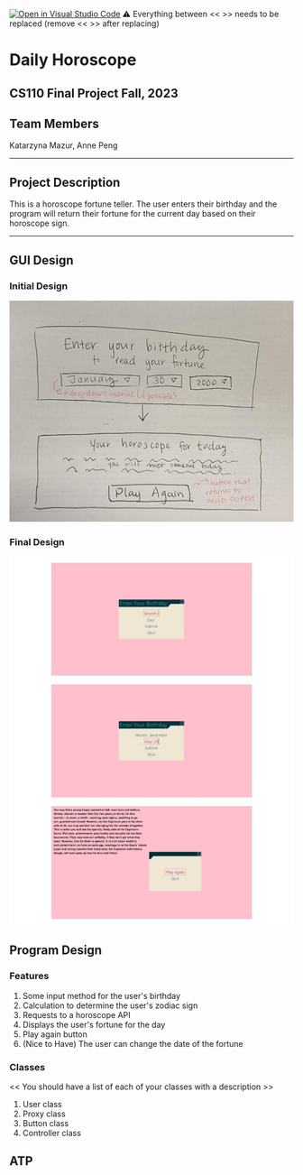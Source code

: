 [![Open in Visual Studio Code](https://classroom.github.com/assets/open-in-vscode-718a45dd9cf7e7f842a935f5ebbe5719a5e09af4491e668f4dbf3b35d5cca122.svg)](https://classroom.github.com/online_ide?assignment_repo_id=12803296&assignment_repo_type=AssignmentRepo)
:warning: Everything between << >> needs to be replaced (remove << >> after replacing)

# Daily Horoscope
## CS110 Final Project Fall, 2023

## Team Members

Katarzyna Mazur, Anne Peng

***

## Project Description

This is a horoscope fortune teller.  The user enters their birthday and the program will return their fortune for the current day based on their horoscope sign.

***    

## GUI Design

### Initial Design

![initial gui](assets/gui.jpg)

### Final Design

![final gui](assets/finalgui.jpg)

## Program Design

### Features
1. Some input method for the user's birthday
2. Calculation to determine the user's zodiac sign
3. Requests to a horoscope API
4. Displays the user's fortune for the day
5. Play again button
6. (Nice to Have) The user can change the date of the fortune

### Classes

 << You should have a list of each of your classes with a description >>
1. User class
2. Proxy class
3. Button class
4. Controller class

## ATP


